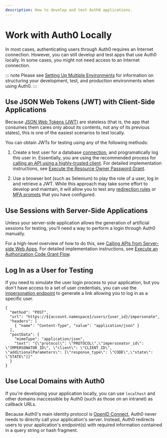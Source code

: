 ```yaml
---
description: How to develop and test Auth0 applications.
---
```

# Work with Auth0 Locally

 In most cases, authenticating users through Auth0 requires an Internet connection. However, you can still develop and test apps that use Auth0 locally. In some cases, you might not need access to an Internet connection.

::: note
Please see [Setting Up Multiple Environments](/dev-lifecycle/setting-up-env) for information on structuring your development, test, and production environments when using Auth0.
:::

## Use JSON Web Tokens (JWT) with Client-Side Applications

Because [JSON Web Tokens (JWT)](/jwt) are stateless (that is, the app that consumes them cares only about its contents, not any of its previous states), this is one of the easiest scenarios to test locally.

You can obtain JWTs for testing using any of the following methods:

1. Create a test user for a database [connection](/identityproviders), and programatically log this user in. Essentially, you are using the recommended process for [calling an API using a highly-trusted client](/api-auth/grant/password). For detailed implementation instructions, see [Execute the Resource Owner Password Grant](/api-auth/tutorials/password-grant).

2. Use a browser bot (such as Selenium) to play the role of a user, log in and retrieve a JWT. While this approach may take some effort to develop and maintain, it will allow you to test any [redirection rules](/rules/redirect) or [MFA prompts](/multifactor-authentication) that you have configured.

## Use Sessions with Server-Side Applications

Unless your server-side application allows the generation of artificial sessions for testing, you'll need a way to perform a login through Auth0 manually.

For a high-level overview of how to do this, see [Calling APIs from Server-side Web Apps](/api-auth/grant/authorization-code). For detailed implementation instructions, see [Execute an Authorization Code Grant Flow](/api-auth/tutorials/authorization-code-grant).

## Log In as a User for Testing

If you need to simulate the user login process to your application, but you don't have access to a set of user credentials, you can use the [impersonation endpoint](/api/authentication/reference#impersonation) to generate a link allowing you to log in as a specific user.

```har
{
  "method": "POST",
  "url": "https://${account.namespace}/users/{user_id}/impersonate",
  "headers": [
    { "name": "Content-Type", "value": "application/json" }
  ],
  "postData": {
    "mimeType": "application/json",
    "text": "{\"protocol\": \"PROTOCOL\",\"impersonator_id\": \"IMPERSONATOR_ID\", \"client\": \"CLIENT_ID\", \"additionalParameters\": [\"response_type\": \"CODE\",\"state\": \"STATE\"]}"
  }
}
```

## Use Local Domains with Auth0

If you're developing your application locally, you can use `localhost` and other domains inaccessible by Auth0 (such as those on an intranet) as callback URLs.

Because Auth0's main identity protocol is [OpenID Connect](/protocols), Auth0 never needs to directly call your application's server. Instead, Auth0 redirects users to your application's endpoint(s) with required information contained in a query string or hash fragment.
